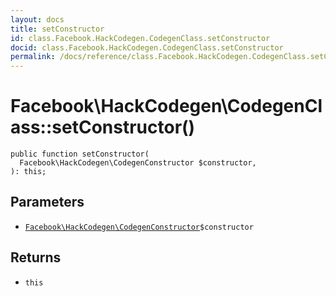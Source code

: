 ```yaml
---
layout: docs
title: setConstructor
id: class.Facebook.HackCodegen.CodegenClass.setConstructor
docid: class.Facebook.HackCodegen.CodegenClass.setConstructor
permalink: /docs/reference/class.Facebook.HackCodegen.CodegenClass.setConstructor/
---
```

# Facebook\\HackCodegen\\CodegenClass::setConstructor()




``` Hack
public function setConstructor(
  Facebook\HackCodegen\CodegenConstructor $constructor,
): this;
```




## Parameters




+ [` Facebook\HackCodegen\CodegenConstructor `](<class.Facebook.HackCodegen.CodegenConstructor.md>)`` $constructor ``




## Returns




* ` this `